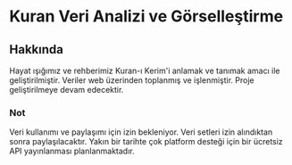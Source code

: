 # Kuran Veri Analizi ve Görselleştirme

## Hakkında
Hayat ışığımız ve rehberimiz Kuran-ı Kerim'i anlamak ve tanımak amacı ile geliştirilmiştir. Veriler web üzerinden toplanmış ve işlenmiştir. Proje geliştirilmeye devam edecektir.

### Not
Veri kullanımı ve paylaşımı için izin bekleniyor. Veri setleri izin alındıktan sonra paylaşılacaktır. Yakın bir tarihte çok platform desteği için bir ücretsiz API yayınlanması planlanmaktadır. 
